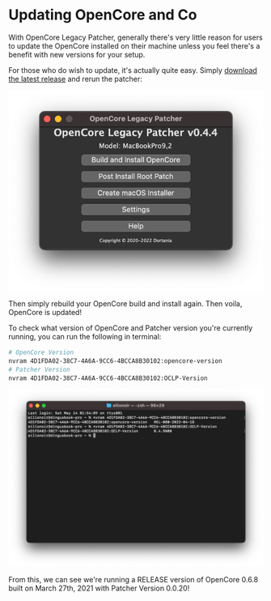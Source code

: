 # Updating OpenCore and Co

With OpenCore Legacy Patcher, generally there's very little reason for users to update the OpenCore installed on their machine unless you feel there's a benefit with new versions for your setup.

For those who do wish to update, it's actually quite easy. Simply [download the latest release](https://github.com/dortania/OpenCore-Legacy-Patcher/releases) and rerun the patcher:

![](../images/OCLP-GUI-Main-Menu.png)

Then simply rebuild your OpenCore build and install again. Then voila, OpenCore is updated!

To check what version of OpenCore and Patcher version you're currently running, you can run the following in terminal:

```bash
# OpenCore Version
nvram 4D1FDA02-38C7-4A6A-9CC6-4BCCA8B30102:opencore-version
# Patcher Version
nvram 4D1FDA02-38C7-4A6A-9CC6-4BCCA8B30102:OCLP-Version
```

![](../images/oclp-version.png)

From this, we can see we're running a RELEASE version of OpenCore 0.6.8 built on March 27th, 2021 with Patcher Version 0.0.20!
